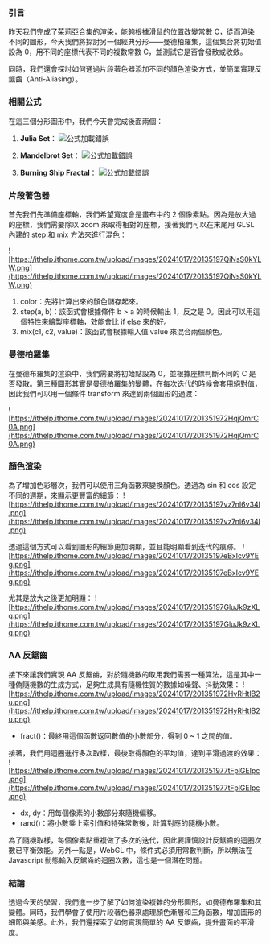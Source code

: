 ### **引言**
昨天我們完成了茱莉亞合集的渲染，能夠根據滑鼠的位置改變常數 C，從而渲染不同的圖形，今天我們將探討另一個經典分形——曼德柏羅集，這個集合將初始值設為 0，用不同的座標代表不同的複數常數 C，並測試它是否會發散或收斂。

同時，我們還會探討如何通過片段著色器添加不同的顏色渲染方式，並簡單實現反鋸齒（Anti-Aliasing）。

### 相關公式
在這三個分形圖形中，我們今天會完成後面兩個：
1. **Julia Set**：
![公式加載錯誤](https://math.now.sh?from=z_%7Bn%2B1%7D%20%3D%20z_n%5E2%20%2B%20c)

2. **Mandelbrot Set**：
![公式加載錯誤](https://math.now.sh?from=z_%7Bn%2B1%7D%20%3D%20z_n%5E2%20%2B%20c%2C%20z_0%20%3D%200)

3. **Burning Ship Fractal**：
![公式加載錯誤](https://math.now.sh?from=z_%7Bn%2B1%7D%20%3D%20%7C(z_n)%7C%5E2%20%2B%20c)

### 片段著色器
首先我們先準備座標軸，我們希望寬度會是畫布中的 2 個像素點。因為是放大過的座標，我們需要除以 zoom 來取得相對的座標，接著我們可以在末尾用 GLSL 內建的 step 和 mix 方法來進行混色：

![https://ithelp.ithome.com.tw/upload/images/20241017/20135197QiNsS0kYLW.png](https://ithelp.ithome.com.tw/upload/images/20241017/20135197QiNsS0kYLW.png)
1. color：先將計算出來的顏色儲存起來。
2. step(a, b)：該函式會根據條件 b > a 的時候輸出 1，反之是 0。因此可以用這個特性來繪製座標軸，效能會比 if else 來的好。
3. mix(c1, c2, value)：該函式會根據輸入值 value 來混合兩個顏色。

### 曼德柏羅集
在曼德布羅集的渲染中，我們需要將初始點設為 0，並根據座標判斷不同的 C 是否發散。第三種圖形其實是曼德柏羅集的變體，在每次迭代的時候會套用絕對值，因此我們可以用一個條件 transform 來達到兩個圖形的過渡：

![https://ithelp.ithome.com.tw/upload/images/20241017/201351972HqjQmrC0A.png](https://ithelp.ithome.com.tw/upload/images/20241017/201351972HqjQmrC0A.png)

### 顏色渲染
為了增加色彩層次，我們可以使用三角函數來變換顏色。透過為 sin 和 cos 設定不同的週期，來顯示更豐富的細節：
![https://ithelp.ithome.com.tw/upload/images/20241017/20135197vz7nI6v34l.png](https://ithelp.ithome.com.tw/upload/images/20241017/20135197vz7nI6v34l.png)

透過這個方式可以看到圖形的細節更加明顯，並且能明顯看到迭代的痕跡。
![https://ithelp.ithome.com.tw/upload/images/20241017/20135197eBxIcv9YEg.png](https://ithelp.ithome.com.tw/upload/images/20241017/20135197eBxIcv9YEg.png)

尤其是放大之後更加明顯：
![https://ithelp.ithome.com.tw/upload/images/20241017/20135197GluJk9zXLq.png](https://ithelp.ithome.com.tw/upload/images/20241017/20135197GluJk9zXLq.png)

### AA 反鋸齒
接下來讓我們實現 AA 反鋸齒，對於隨機數的取用我們需要一種算法，這是其中一種偽隨機數的生成方式，足夠生成具有隨機性質的數據如噪聲、抖動效果：
![https://ithelp.ithome.com.tw/upload/images/20241017/201351972HyRHtlB2u.png](https://ithelp.ithome.com.tw/upload/images/20241017/201351972HyRHtlB2u.png)
* fract()：最終用這個函數返回數值的小數部分，得到 0 ~ 1 之間的值。

接著，我們用迴圈進行多次取樣，最後取得顏色的平均值，達到平滑過渡的效果：
![https://ithelp.ithome.com.tw/upload/images/20241017/201351977tFplGEIpc.png](https://ithelp.ithome.com.tw/upload/images/20241017/201351977tFplGEIpc.png)
* dx, dy：用每個像素的小數部分來隨機偏移。
* rand()：將小數乘上索引值和特殊常數後，計算對應的隨機小數。

為了隨機取樣，每個像素點重複做了多次的迭代，因此要謹慎設計反鋸齒的迴圈次數已平衡效能。另外一點是，WebGL 中，條件式必須用常數判斷，所以無法在 Javascript 動態輸入反鋸齒的迴圈次數，這也是一個潛在問題。

### **結論**
透過今天的學習，我們進一步了解了如何渲染複雜的分形圖形，如曼德布羅集和其變體。同時，我們學會了使用片段著色器來處理顏色漸層和三角函數，增加圖形的細節與美感。此外，我們還探索了如何實現簡單的 AA 反鋸齒，提升畫面的平滑度。